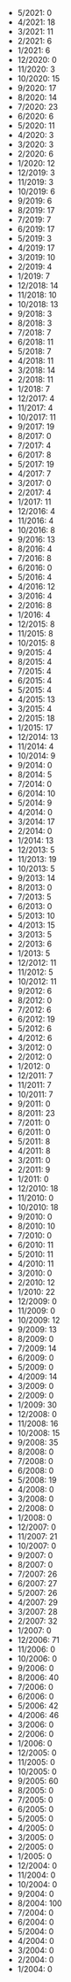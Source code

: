 *  5/2021: 0
*  4/2021: 18
*  3/2021: 11
*  2/2021: 6
*  1/2021: 6
*  12/2020: 0
*  11/2020: 3
*  10/2020: 15
*  9/2020: 17
*  8/2020: 14
*  7/2020: 23
*  6/2020: 6
*  5/2020: 11
*  4/2020: 3
*  3/2020: 3
*  2/2020: 6
*  1/2020: 12
*  12/2019: 3
*  11/2019: 3
*  10/2019: 6
*  9/2019: 6
*  8/2019: 17
*  7/2019: 7
*  6/2019: 17
*  5/2019: 3
*  4/2019: 17
*  3/2019: 10
*  2/2019: 4
*  1/2019: 7
*  12/2018: 14
*  11/2018: 10
*  10/2018: 13
*  9/2018: 3
*  8/2018: 3
*  7/2018: 7
*  6/2018: 11
*  5/2018: 7
*  4/2018: 11
*  3/2018: 14
*  2/2018: 11
*  1/2018: 7
*  12/2017: 4
*  11/2017: 4
*  10/2017: 11
*  9/2017: 19
*  8/2017: 0
*  7/2017: 4
*  6/2017: 8
*  5/2017: 19
*  4/2017: 7
*  3/2017: 0
*  2/2017: 4
*  1/2017: 11
*  12/2016: 4
*  11/2016: 4
*  10/2016: 8
*  9/2016: 13
*  8/2016: 4
*  7/2016: 8
*  6/2016: 0
*  5/2016: 4
*  4/2016: 12
*  3/2016: 4
*  2/2016: 8
*  1/2016: 4
*  12/2015: 8
*  11/2015: 8
*  10/2015: 8
*  9/2015: 4
*  8/2015: 4
*  7/2015: 4
*  6/2015: 4
*  5/2015: 4
*  4/2015: 13
*  3/2015: 4
*  2/2015: 18
*  1/2015: 17
*  12/2014: 13
*  11/2014: 4
*  10/2014: 9
*  9/2014: 0
*  8/2014: 5
*  7/2014: 0
*  6/2014: 10
*  5/2014: 9
*  4/2014: 0
*  3/2014: 17
*  2/2014: 0
*  1/2014: 13
*  12/2013: 5
*  11/2013: 19
*  10/2013: 5
*  9/2013: 14
*  8/2013: 0
*  7/2013: 5
*  6/2013: 0
*  5/2013: 10
*  4/2013: 15
*  3/2013: 5
*  2/2013: 6
*  1/2013: 5
*  12/2012: 11
*  11/2012: 5
*  10/2012: 11
*  9/2012: 6
*  8/2012: 0
*  7/2012: 6
*  6/2012: 19
*  5/2012: 6
*  4/2012: 6
*  3/2012: 0
*  2/2012: 0
*  1/2012: 0
*  12/2011: 7
*  11/2011: 7
*  10/2011: 7
*  9/2011: 0
*  8/2011: 23
*  7/2011: 0
*  6/2011: 0
*  5/2011: 8
*  4/2011: 8
*  3/2011: 0
*  2/2011: 9
*  1/2011: 0
*  12/2010: 18
*  11/2010: 0
*  10/2010: 18
*  9/2010: 0
*  8/2010: 10
*  7/2010: 0
*  6/2010: 11
*  5/2010: 11
*  4/2010: 11
*  3/2010: 0
*  2/2010: 12
*  1/2010: 22
*  12/2009: 0
*  11/2009: 0
*  10/2009: 12
*  9/2009: 13
*  8/2009: 0
*  7/2009: 14
*  6/2009: 0
*  5/2009: 0
*  4/2009: 14
*  3/2009: 0
*  2/2009: 0
*  1/2009: 30
*  12/2008: 0
*  11/2008: 16
*  10/2008: 15
*  9/2008: 35
*  8/2008: 0
*  7/2008: 0
*  6/2008: 0
*  5/2008: 19
*  4/2008: 0
*  3/2008: 0
*  2/2008: 0
*  1/2008: 0
*  12/2007: 0
*  11/2007: 21
*  10/2007: 0
*  9/2007: 0
*  8/2007: 0
*  7/2007: 26
*  6/2007: 27
*  5/2007: 26
*  4/2007: 29
*  3/2007: 28
*  2/2007: 32
*  1/2007: 0
*  12/2006: 71
*  11/2006: 0
*  10/2006: 0
*  9/2006: 0
*  8/2006: 40
*  7/2006: 0
*  6/2006: 0
*  5/2006: 42
*  4/2006: 46
*  3/2006: 0
*  2/2006: 0
*  1/2006: 0
*  12/2005: 0
*  11/2005: 0
*  10/2005: 0
*  9/2005: 60
*  8/2005: 0
*  7/2005: 0
*  6/2005: 0
*  5/2005: 0
*  4/2005: 0
*  3/2005: 0
*  2/2005: 0
*  1/2005: 0
*  12/2004: 0
*  11/2004: 0
*  10/2004: 0
*  9/2004: 0
*  8/2004: 100
*  7/2004: 0
*  6/2004: 0
*  5/2004: 0
*  4/2004: 0
*  3/2004: 0
*  2/2004: 0
*  1/2004: 0